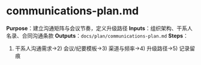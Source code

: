 # communications-plan.md

**Purpose**：建立沟通矩阵与会议节奏，定义升级路径
**Inputs**：组织架构、干系人名录、合同沟通条款
**Outputs**：`docs/plan/communications-plan.md`
**Steps**：

1. 干系人沟通需求→2) 会议/纪要模板→3) 渠道与频率→4) 升级路径→5) 记录留痕
